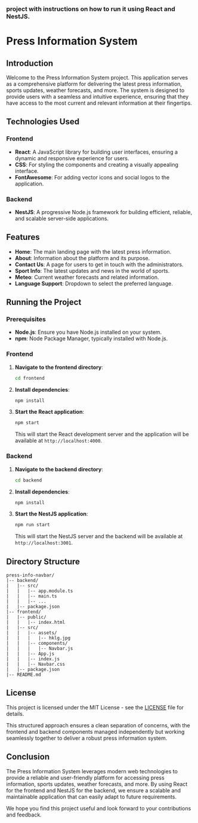 ### project  with instructions on how to run it using React and NestJS.



# Press Information System

## Introduction

Welcome to the Press Information System project. This application serves as a comprehensive platform for delivering the latest press information, sports updates, weather forecasts, and more. The system is designed to provide users with a seamless and intuitive experience, ensuring that they have access to the most current and relevant information at their fingertips.

## Technologies Used

### Frontend
- **React**: A JavaScript library for building user interfaces, ensuring a dynamic and responsive experience for users.
- **CSS**: For styling the components and creating a visually appealing interface.
- **FontAwesome**: For adding vector icons and social logos to the application.

### Backend
- **NestJS**: A progressive Node.js framework for building efficient, reliable, and scalable server-side applications.

## Features

- **Home**: The main landing page with the latest press information.
- **About**: Information about the platform and its purpose.
- **Contact Us**: A page for users to get in touch with the administrators.
- **Sport Info**: The latest updates and news in the world of sports.
- **Meteo**: Current weather forecasts and related information.
- **Language Support**: Dropdown to select the preferred language.

## Running the Project

### Prerequisites

- **Node.js**: Ensure you have Node.js installed on your system.
- **npm**: Node Package Manager, typically installed with Node.js.

### Frontend

1. **Navigate to the frontend directory**:
    ```bash
    cd frontend
    ```

2. **Install dependencies**:
    ```bash
    npm install
    ```

3. **Start the React application**:
    ```bash
    npm start
    ```

    This will start the React development server and the application will be available at `http://localhost:4000`.

### Backend

1. **Navigate to the backend directory**:
    ```bash
    cd backend
    ```

2. **Install dependencies**:
    ```bash
    npm install
    ```

3. **Start the NestJS application**:
    ```bash
    npm run start
    ```

    This will start the NestJS server and the backend will be available at `http://localhost:3001`.

## Directory Structure

```
press-info-navbar/
|-- backend/
|   |-- src/
|   |   |-- app.module.ts
|   |   |-- main.ts
|   |   |-- ...
|   |-- package.json
|-- frontend/
|   |-- public/
|   |   |-- index.html
|   |-- src/
|   |   |-- assets/
|   |   |   |-- hklg.jpg
|   |   |-- components/
|   |   |   |-- Navbar.js
|   |   |-- App.js
|   |   |-- index.js
|   |   |-- Navbar.css
|   |-- package.json
|-- README.md
```

## License

This project is licensed under the MIT License - see the [LICENSE](LICENSE) file for details.

This structured approach ensures a clean separation of concerns, with the frontend and backend components managed independently but working seamlessly together to deliver a robust press information system.

## Conclusion

The Press Information System leverages modern web technologies to provide a reliable and user-friendly platform for accessing press information, sports updates, weather forecasts, and more. By using React for the frontend and NestJS for the backend, we ensure a scalable and maintainable application that can easily adapt to future requirements.

We hope you find this project useful and look forward to your contributions and feedback.

